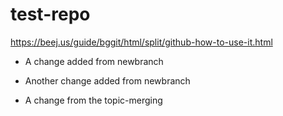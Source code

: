 # test-repo

https://beej.us/guide/bggit/html/split/github-how-to-use-it.html

- A change added from newbranch
- Another change added from newbranch

- A change from the topic-merging
